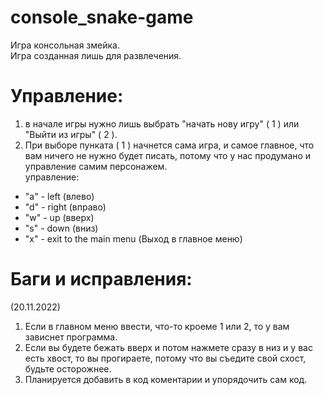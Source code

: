 # console_snake-game
Игра консольная змейка.  
Игра созданная лишь для развлечения.  

# Управление:
1) в начале игры нужно лишь выбрать "начать нову игру" ( 1 ) или "Выйти из игры" ( 2 ).  
2) При выборе пунката ( 1 ) начнется сама игра, и самое главное, что вам ничего не нужно будет писать, потому что у нас продумано и управление самим персонажем.   
управление:  
* "a" - left (влево)  
* "d" - right (вправо)  
* "w" - up  (вверх)  
* "s" - down (вниз)  
* "x" - exit to the main menu (Выход в главное меню)  

# Баги и исправления:
(20.11.2022)  
1. Если в главном меню ввести, что-то кроеме 1 или 2, то у вам зависнет программа.  
2. Если вы будете бежать вверх и потом нажмете сразу в низ и у вас есть хвост, то вы прогираете, потому что вы съедите свой схост, будьте осторожнее.  
3. Планируется добавить в код коментарии и упорядочить сам код.
